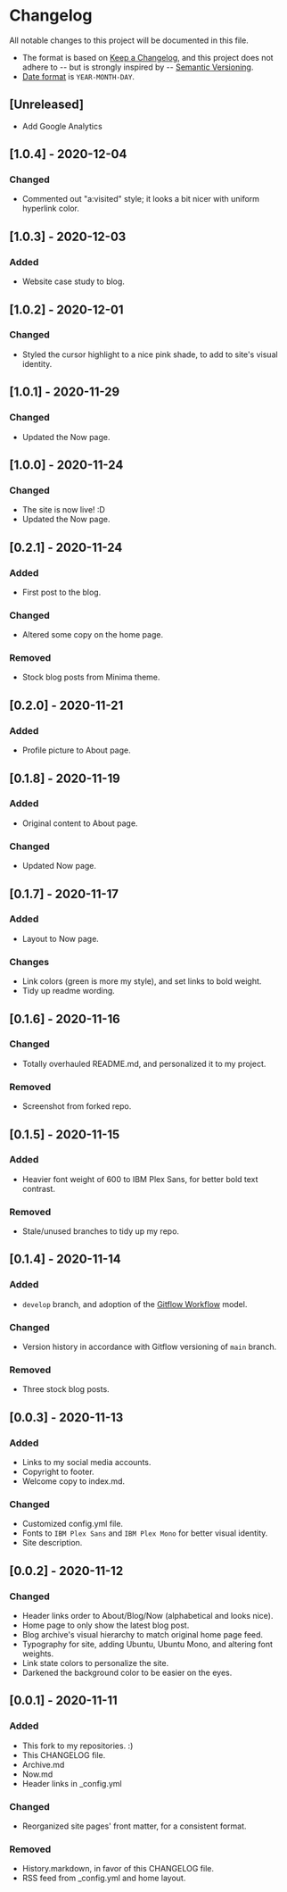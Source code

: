 # Changelog
All notable changes to this project will be documented in this file.
- The format is based on [Keep a Changelog](https://keepachangelog.com/en/1.0.0/),
and this project does not adhere to -- but is strongly inspired by -- [Semantic Versioning](https://semver.org/spec/v2.0.0.html). 
- [Date format](https://www.iso.org/iso-8601-date-and-time-format.html) is `YEAR-MONTH-DAY`.

## [Unreleased]
- Add Google Analytics

## [1.0.4] - 2020-12-04
### Changed
- Commented out "a:visited" style; it looks a bit nicer with uniform hyperlink color.

## [1.0.3] - 2020-12-03
### Added
- Website case study to blog.

## [1.0.2] - 2020-12-01
### Changed
- Styled the cursor highlight to a nice pink shade, to add to site's visual identity.

## [1.0.1] - 2020-11-29
### Changed
- Updated the Now page.

## [1.0.0] - 2020-11-24
### Changed
- The site is now live! :D
- Updated the Now page.

## [0.2.1] - 2020-11-24
### Added
- First post to the blog.

### Changed
- Altered some copy on the home page.

### Removed
- Stock blog posts from Minima theme.

## [0.2.0] - 2020-11-21
### Added
- Profile picture to About page.

## [0.1.8] - 2020-11-19
### Added
- Original content to About page.

### Changed
- Updated Now page.

## [0.1.7] - 2020-11-17
### Added
- Layout to Now page.

### Changes
- Link colors (green is more my style), and set links to bold weight.
- Tidy up readme wording.

## [0.1.6] - 2020-11-16
### Changed
- Totally overhauled README.md, and personalized it to my project.

### Removed
- Screenshot from forked repo.

## [0.1.5] - 2020-11-15
### Added
- Heavier font weight of 600 to IBM Plex Sans, for better bold text contrast.

### Removed
- Stale/unused branches to tidy up my repo.

## [0.1.4] - 2020-11-14
### Added
- `develop` branch, and adoption of the [Gitflow Workflow](https://www.atlassian.com/git/tutorials/comparing-workflows/gitflow-workflow) model.

### Changed
- Version history in accordance with Gitflow versioning of `main` branch.

### Removed
- Three stock blog posts.

## [0.0.3] - 2020-11-13
### Added
- Links to my social media accounts.
- Copyright to footer.
- Welcome copy to index.md.

### Changed
- Customized config.yml file.
- Fonts to `IBM Plex Sans` and `IBM Plex Mono` for better visual identity.
- Site description.

## [0.0.2] - 2020-11-12
### Changed
- Header links order to About/Blog/Now (alphabetical and looks nice).
- Home page to only show the latest blog post.
- Blog archive's visual hierarchy to match original home page feed.
- Typography for site, adding Ubuntu, Ubuntu Mono, and altering font weights.
- Link state colors to personalize the site.
- Darkened the background color to be easier on the eyes.

## [0.0.1] - 2020-11-11
### Added
- This fork to my repositories. :)
- This CHANGELOG file.
- Archive.md
- Now.md
- Header links in _config.yml

### Changed
- Reorganized site pages' front matter, for a consistent format.

### Removed
- History.markdown, in favor of this CHANGELOG file.
- RSS feed from _config.yml and home layout.
